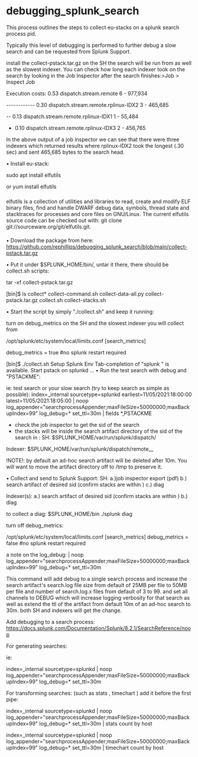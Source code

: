 # debugging_splunk_search
This process outlines the steps to collect eu-stacks on a splunk search process pid.

Typically this level of debugging is performed to further debug a slow search and can be requested from Splunk Support. 

install the collect-pstack.tar.gz on the SH the search will be run from as well as the slowest indexer. 
You can check how long each indexer took on the search by looking in the Job Inspector after the search finishes:>Job > Inspect Job

Execution costs:
0.53 	dispatch.stream.remote 	6 	- 	977,934

------------ 	0.30 	dispatch.stream.remote.rplinux-IDX2 	3 	- 	465,685

-- 	0.13 	dispatch.stream.remote.rplinux-IDX1 	1 	- 	55,484

- 	0.10 	dispatch.stream.remote.rplinux-IDX3 	2 	- 	456,765 

In the above output of a job inspector we can see that there were three indexers which returned results where rplinux-IDX2 took the longest (.30 sec) and sent 465,685 bytes to the search head.

•	Install eu-stack:

sudo apt install elfutils

or 
yum install elfutils

#####
elfutils is a collection of utilities and libraries to read, create and modify ELF binary files, find and handle DWARF debug data, symbols, thread state and stacktraces for processes and core files on GNU/Linux. The current elfutils source code can be checked out with: git clone git://sourceware.org/git/elfutils.git.
####

•	Download the package from here:
https://github.com/rephillips/debugging_splunk_search/blob/main/collect-pstack.tar.gz

•	Put it under $SPLUNK_HOME/bin/, untar it there, there should be collect.sh scripts:

tar -xf collect-pstack.tar.gz

[bin]$ ls collect* 
collect-command.sh 
collect-data-all.py 
collect-pstack.tar.gz 
collect.sh collect-stacks.sh

•	Start the script by simply "./collect.sh" and keep it running:

turn on debug_metrics on the SH and the slowest indexer you will collect from 

/opt/splunk/etc/system/local/limits.conf
[search_metrics]

debug_metrics = true
#no splunk restart required 


[bin]$ ./collect.sh 
Setup Splunk Env Tab-completion of "splunk <verb> <object>" is available. Start pstack on splunkd ...
•	Run the test search with debug and "PSTACKME": 

  ie: test search or your slow search (try to keep search as simple as possible):
index=_internal sourcetype=splunkd earliest=11/05/2021:18:00:00 latest=11/05/2021:18:05:00 | noop log_appender="searchprocessAppender;maxFileSize=50000000;maxBackupIndex=99" log_debug=* set_ttl=30m | fields *,PSTACKME

- check the job inspector to get the sid of the search
- the stacks will be inside the search artifact directory of the sid of the search in : 
SH: $SPLUNK_HOME/var/run/splunk/dispatch/<sid>

Indexer: $SPLUNK_HOME/var/run/splunk/dispatch/remote_<SH>_<sid>

 !NOTE!: by default an ad-hoc search artifact will be deleted after 10m. You will want to move the artifact directory off to /tmp to preserve it.

•	Collect and send to Splunk Support:
SH:
a.)job inspector export (pdf)
b.) search artifact of desired sid (confirm stacks are within )
c.) diag

Indexer(s):
a.) search artifact of desired sid (confirm stacks are within )
b.) diag

to collect a diag: 
$SPLUNK_HOME/bin
  ./splunk diag
  
  
  turn off debug_metrics:
  
  /opt/splunk/etc/system/local/limits.conf
[search_metrics]
debug_metrics = false
#no splunk restart required 

a note on the log_debug: 
| noop log_appender="searchprocessAppender;maxFileSize=50000000;maxBackupIndex=99" log_debug=* set_ttl=30m
  

This command will add debug to a single search process and increase the search artifact's search.log file size from default of 25MB per file to 50MB per file and number of search.log.x files from default of 3 to 99. and set all channels to DEBUG which will increase logging verbosity for that search as well as extend the ttl of the artifact from default 10m of an ad-hoc search to 30m.
both SH and indexers will get the change.
  
  Add debugging to a search process:
https://docs.splunk.com/Documentation/Splunk/8.2.1/SearchReference/noop

For generating searches:

ie:

index=_internal sourcetype=splunkd | noop log_appender="searchprocessAppender;maxFileSize=50000000;maxBackupIndex=99" log_debug=* set_ttl=30m

For transforming searches: (such as stats , timechart ) add it before the first pipe:

index=_internal sourcetype=splunkd | noop log_appender="searchprocessAppender;maxFileSize=50000000;maxBackupIndex=99" log_debug=* set_ttl=30m | stats count by host

index=_internal sourcetype=splunkd | noop log_appender="searchprocessAppender;maxFileSize=50000000;maxBackupIndex=99" log_debug=* set_ttl=30m | timechart count by host


